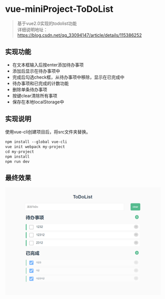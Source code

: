 # vue-miniProject-ToDoList

> 基于vue2.0实现的todolist功能  
> 详细说明地址：https://blog.csdn.net/qq_33094147/article/details/115386252
## 实现功能
- 在文本框输入后按enter添加待办事项
- 添加后显示在待办事项中
- 完成后勾选check框，从待办事项中移除，显示在已完成中
- 待办事项和已完成的计数功能
- 删除单条待办事项
- 按键clear清除所有事项
- 保存在本地localStorage中

## 实现说明
使用vue-cli创建项目后，将src文件夹替换。
```
npm install --global vue-cli
vue init webpack my-project
cd my-project
npm install
npm run dev
```

## 最终效果
![image](./整体效果.PNG)

